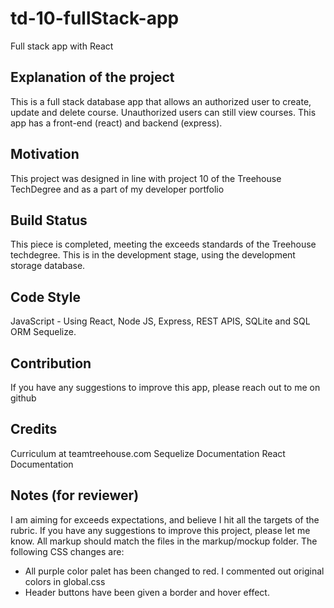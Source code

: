 # td-10-fullStack-app
 Full stack app with React

## Explanation of the project
This is a full stack database app that allows an authorized user to create, update and delete course. Unauthorized users can still view courses.
This app has a front-end (react) and backend (express).

## Motivation 

This project was designed in line with project 10 of the Treehouse TechDegree and as a part of my developer portfolio

## Build Status

This piece is completed, meeting the exceeds standards of the Treehouse techdegree.
This is in the development stage, using the development storage database.

## Code Style

JavaScript - Using React, Node JS, Express, REST APIS, SQLite and SQL ORM Sequelize.

## Contribution
If you have any suggestions to improve this app, please reach out to me on github

## Credits 
Curriculum at teamtreehouse.com
Sequelize Documentation
React Documentation

## Notes (for reviewer)
I am aiming for exceeds expectations, and believe I hit all the targets of the rubric. If you have any suggestions to improve this project, please let me know.
All markup should match the files in the markup/mockup folder. The following CSS changes are:
* All purple color palet has been changed to red. I commented out original colors in global.css
* Header buttons have been given a border and hover effect.
 

